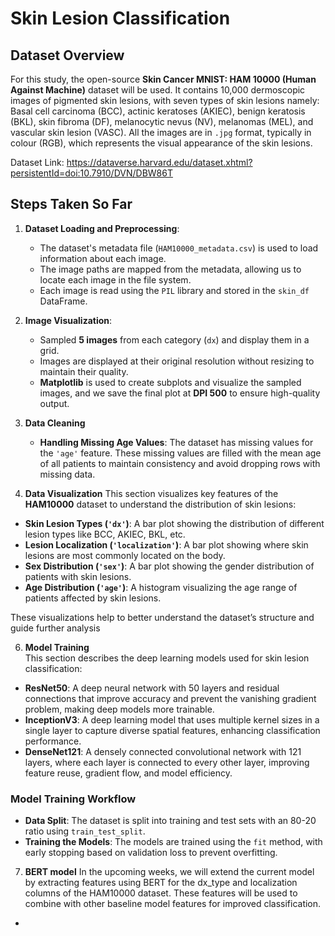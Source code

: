 # Skin Lesion Classification

## Dataset Overview
For this study, the open-source **Skin Cancer MNIST: HAM 10000 (Human Against Machine)** dataset will be used. It contains 10,000 dermoscopic images of pigmented skin lesions, with seven types of skin lesions namely: Basal cell carcinoma (BCC), actinic keratoses (AKIEC), benign keratosis (BKL), skin fibroma (DF), melanocytic nevus (NV), melanomas (MEL), and vascular skin lesion (VASC). All the images are in `.jpg` format, typically in colour (RGB), which represents the visual appearance of the skin lesions.

Dataset Link: https://dataverse.harvard.edu/dataset.xhtml?persistentId=doi:10.7910/DVN/DBW86T


## Steps Taken So Far

1. **Dataset Loading and Preprocessing**:
   - The dataset's metadata file (`HAM10000_metadata.csv`) is used to load information about each image.
   - The image paths are mapped from the metadata, allowing us to locate each image in the file system.
   - Each image is read using the `PIL` library and stored in the `skin_df` DataFrame.

2. **Image Visualization**:
   - Sampled **5 images** from each category (`dx`) and display them in a grid.
   - Images are displayed at their original resolution without resizing to maintain their quality.
   - **Matplotlib** is used to create subplots and visualize the sampled images, and we save the final plot at **DPI 500** to ensure high-quality output.

     
3. **Data Cleaning**
   - **Handling Missing Age Values**: The dataset has missing values for the `'age'` feature. These missing values are filled with the mean age of all patients to maintain consistency and avoid dropping rows with missing data.

   
5. **Data Visualization**
This section visualizes key features of the **HAM10000** dataset to understand the distribution of skin lesions:

- **Skin Lesion Types (`'dx'`)**: A bar plot showing the distribution of different lesion types like BCC, AKIEC, BKL, etc.
- **Lesion Localization (`'localization'`)**: A bar plot showing where skin lesions are most commonly located on the body.
- **Sex Distribution (`'sex'`)**: A bar plot showing the gender distribution of patients with skin lesions.
- **Age Distribution (`'age'`)**: A histogram visualizing the age range of patients affected by skin lesions.

These visualizations help to better understand the dataset’s structure and guide further analysis


 6. **Model Training**  
This section describes the deep learning models used for skin lesion classification:  

- **ResNet50**: A deep neural network with 50 layers and residual connections that improve accuracy and prevent the vanishing gradient problem, making deep models more trainable.  
- **InceptionV3**: A deep learning model that uses multiple kernel sizes in a single layer to capture diverse spatial features, enhancing classification performance.  
- **DenseNet121**: A densely connected convolutional network with 121 layers, where each layer is connected to every other layer, improving feature reuse, gradient flow, and model efficiency.  

### Model Training Workflow

- **Data Split**: The dataset is split into training and test sets with an 80-20 ratio using `train_test_split`.
- **Training the Models**: The models are trained using the `fit` method, with early stopping based on validation loss to prevent overfitting.

7. **BERT model**
In the upcoming weeks, we will extend the current model by extracting features using BERT for the dx_type and localization columns of the HAM10000 dataset. These features will be used to combine with other baseline model features for improved classification.


- 

